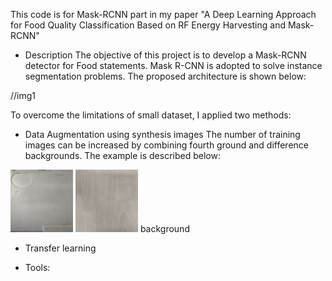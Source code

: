 This code is for Mask-RCNN part in my paper "A Deep Learning Approach for Food Quality Classification Based on RF Energy Harvesting and Mask-RCNN"

+ Description
The objective of this project is to develop a Mask-RCNN detector for Food statements. Mask R-CNN is adopted to solve instance segmentation problems. The proposed architecture is shown below:

//img1

To overcome the limitations of small dataset, I applied two methods:
 - Data Augmentation using synthesis images
 The number of training images can be increased by combining fourth ground and difference backgrounds. The example is described below:
 
 <img src="https://github.com/dungdo123/Code_Interview/blob/main/Conference_Paper_%231/Data%20augmentation/dataset/input/backgrounds/1.jpg" width="100" height="100"/> <img src="https://github.com/dungdo123/Code_Interview/blob/main/Conference_Paper_%231/Data%20augmentation/dataset/input/backgrounds/10.jpg" width="100" height="100"/>
 background
 
 - Transfer learning




+ Tools:
